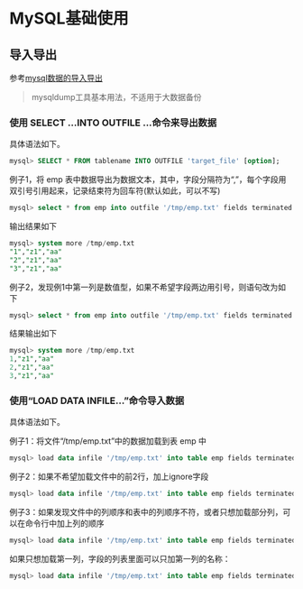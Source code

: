 # MySQL基础使用

## 导入导出

参考[mysql数据的导入导出](https://www.cnblogs.com/regit/p/8041762.html)

>mysqldump工具基本用法，不适用于大数据备份

### 使用 SELECT ...INTO OUTFILE ...命令来导出数据

具体语法如下。

```SQL
mysql> SELECT * FROM tablename INTO OUTFILE 'target_file' [option];
```

例子1，将 emp 表中数据导出为数据文本，其中，字段分隔符为“,”，每个字段用双引号引用起来，记录结束符为回车符(默认如此，可以不写)

```SQL
mysql> select * from emp into outfile '/tmp/emp.txt' fields terminated by "," enclosed by '"';
```

输出结果如下

```SQL
mysql> system more /tmp/emp.txt
"1","z1","aa"
"2","z1","aa"
"3","z1","aa"
```

例子2，发现例1中第一列是数值型，如果不希望字段两边用引号，则语句改为如下

```SQL
mysql> select * from emp into outfile '/tmp/emp.txt' fields terminated by ","  optionally enclosed by '"' ;
```

结果输出如下

```SQL
mysql> system more /tmp/emp.txt
1,"z1","aa"
2,"z1","aa"
3,"z1","aa"
```

### 使用“LOAD DATA INFILE…”命令导入数据

具体语法如下。

例子1：将文件“/tmp/emp.txt”中的数据加载到表 emp 中

```SQL
mysql> load data infile '/tmp/emp.txt' into table emp fields terminated by ',' enclosed by'"' ;
```

例子2：如果不希望加载文件中的前2行，加上ignore字段

```SQL
mysql> load data infile '/tmp/emp.txt' into table emp fields terminated by ','  enclosed by '"'  ignore 2 lines;
```

例子3：如果发现文件中的列顺序和表中的列顺序不符，或者只想加载部分列，可以在命令行中加上列的顺序

```SQL
mysql> load data infile '/tmp/emp.txt' into table emp fields terminated by ',' enclosed by '"' ignore 2 lines (id,content,name);
```

如果只想加载第一列，字段的列表里面可以只加第一列的名称：

```SQL
mysql> load data infile '/tmp/emp.txt' into table emp fields terminated by ',' enclosed by '"'  ignore 2 lines (id);
```
